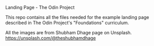 Landing Page - The Odin Project

This repo contains all the files needed for the example landing page described in The Odin Project's "Foundations" curriculum. 

All the images are from Shubham Dhage page on Unsplash. 
https://unsplash.com/@theshubhamdhage
